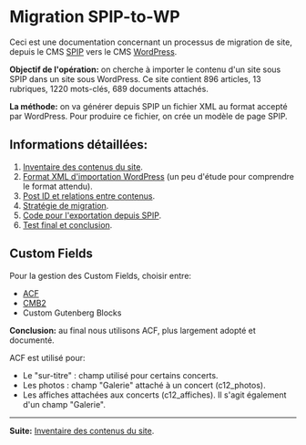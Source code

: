 # Migration SPIP-to-WP

Ceci est une documentation concernant un processus de migration de site, depuis le CMS [SPIP](https://www.spip.net) vers le CMS [WordPress](https://fr.wordpress.org/).

**Objectif de l'opération:** on cherche à importer le contenu d'un site sous SPIP dans un site sous WordPress. Ce site contient 896 articles, 13 rubriques, 1220 mots-clés, 689 documents attachés.

**La méthode:** on va générer depuis SPIP un fichier XML au format accepté par WordPress. Pour produire ce fichier, on crée un modèle de page SPIP.

## Informations détaillées:

1. [Inventaire des contenus du site](infos-contenus.md).
2. [Format XML d'importation WordPress](infos-wp-xml.md) (un peu d'étude pour comprendre le format attendu).
3. [Post ID et relations entre contenus](infos-post-id-et-relations.md).
4. [Stratégie de migration](infos-strategie-migration.md).
5. [Code pour l'exportation depuis SPIP](infos-wp-xml-from-spip.md).
6. [Test final et conclusion](test-et-conclusion.md).

## Custom Fields

Pour la gestion des Custom Fields, choisir entre:

* [ACF](https://www.advancedcustomfields.com/)
* [CMB2](https://github.com/CMB2/CMB2)
* Custom Gutenberg Blocks

**Conclusion:** au final nous utilisons ACF, plus largement adopté et documenté.

ACF est utilisé pour:

- Le "sur-titre" : champ utilisé pour certains concerts.
- Les photos : champ "Galerie" attaché à un concert (c12_photos).
- Les affiches attachées aux concerts (c12_affiches). Il s'agit également d'un champ "Galerie".

***

**Suite:** [Inventaire des contenus du site](infos-contenus.md).